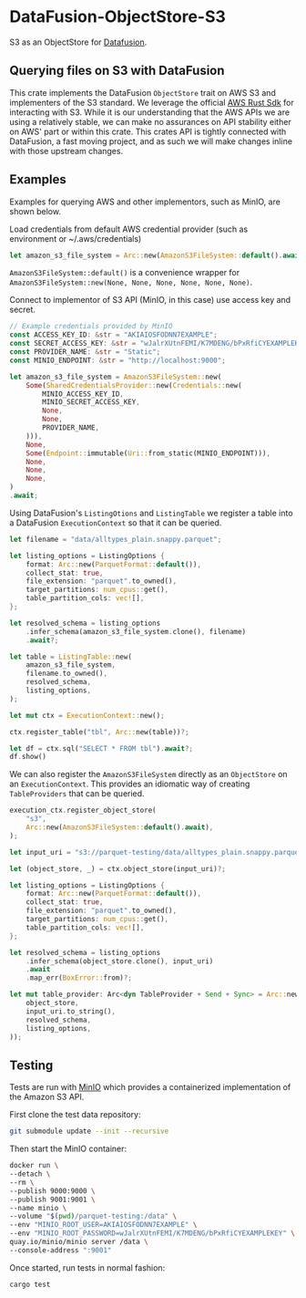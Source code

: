 # DataFusion-ObjectStore-S3

S3 as an ObjectStore for [Datafusion](https://github.com/apache/arrow-datafusion).

## Querying files on S3 with DataFusion

This crate implements the DataFusion `ObjectStore` trait on AWS S3 and implementers of the S3 standard. We leverage the official [AWS Rust Sdk](https://github.com/awslabs/aws-sdk-rust) for interacting with S3. While it is our understanding that the AWS APIs we are using a relatively stable, we can make no assurances on API stability either on AWS' part or within this crate. This crates API is tightly connected with DataFusion, a fast moving project, and as such we will make changes inline with those upstream changes.

## Examples

Examples for querying AWS and other implementors, such as MinIO, are shown below.

Load credentials from default AWS credential provider (such as environment or ~/.aws/credentials)

```rust
let amazon_s3_file_system = Arc::new(AmazonS3FileSystem::default().await);
```

`AmazonS3FileSystem::default()` is a convenience wrapper for `AmazonS3FileSystem::new(None, None, None, None, None, None)`.

Connect to implementor of S3 API (MinIO, in this case) use access key and secret.

```rust
// Example credentials provided by MinIO
const ACCESS_KEY_ID: &str = "AKIAIOSFODNN7EXAMPLE";
const SECRET_ACCESS_KEY: &str = "wJalrXUtnFEMI/K7MDENG/bPxRfiCYEXAMPLEKEY";
const PROVIDER_NAME: &str = "Static";
const MINIO_ENDPOINT: &str = "http://localhost:9000";

let amazon_s3_file_system = AmazonS3FileSystem::new(
    Some(SharedCredentialsProvider::new(Credentials::new(
        MINIO_ACCESS_KEY_ID,
        MINIO_SECRET_ACCESS_KEY,
        None,
        None,
        PROVIDER_NAME,
    ))),
    None,
    Some(Endpoint::immutable(Uri::from_static(MINIO_ENDPOINT))),
    None,
    None,
    None,
)
.await;
```

Using DataFusion's `ListingOtions` and `ListingTable` we register a table into a DataFusion `ExecutionContext` so that it can be queried.

```rust
let filename = "data/alltypes_plain.snappy.parquet";

let listing_options = ListingOptions {
    format: Arc::new(ParquetFormat::default()),
    collect_stat: true,
    file_extension: "parquet".to_owned(),
    target_partitions: num_cpus::get(),
    table_partition_cols: vec![],
};

let resolved_schema = listing_options
    .infer_schema(amazon_s3_file_system.clone(), filename)
    .await?;

let table = ListingTable::new(
    amazon_s3_file_system,
    filename.to_owned(),
    resolved_schema,
    listing_options,
);

let mut ctx = ExecutionContext::new();

ctx.register_table("tbl", Arc::new(table))?;

let df = ctx.sql("SELECT * FROM tbl").await?;
df.show()
```

We can also register the `AmazonS3FileSystem` directly as an `ObjectStore` on an `ExecutionContext`. This provides an idiomatic way of creating `TableProviders` that can be queried.

```rust
execution_ctx.register_object_store(
    "s3",
    Arc::new(AmazonS3FileSystem::default().await),
);

let input_uri = "s3://parquet-testing/data/alltypes_plain.snappy.parquet";

let (object_store, _) = ctx.object_store(input_uri)?;

let listing_options = ListingOptions {
    format: Arc::new(ParquetFormat::default()),
    collect_stat: true,
    file_extension: "parquet".to_owned(),
    target_partitions: num_cpus::get(),
    table_partition_cols: vec![],
};

let resolved_schema = listing_options
    .infer_schema(object_store.clone(), input_uri)
    .await
    .map_err(BoxError::from)?;

let mut table_provider: Arc<dyn TableProvider + Send + Sync> = Arc::new(ListingTable::new(
    object_store,
    input_uri.to_string(),
    resolved_schema,
    listing_options,
));
```

## Testing

Tests are run with [MinIO](https://min.io/) which provides a containerized implementation of the Amazon S3 API.

First clone the test data repository:

```bash
git submodule update --init --recursive
```

Then start the MinIO container:

```bash
docker run \
--detach \
--rm \
--publish 9000:9000 \
--publish 9001:9001 \
--name minio \
--volume "$(pwd)/parquet-testing:/data" \
--env "MINIO_ROOT_USER=AKIAIOSFODNN7EXAMPLE" \
--env "MINIO_ROOT_PASSWORD=wJalrXUtnFEMI/K7MDENG/bPxRfiCYEXAMPLEKEY" \
quay.io/minio/minio server /data \
--console-address ":9001"
```

Once started, run tests in normal fashion:

```bash
cargo test
```
